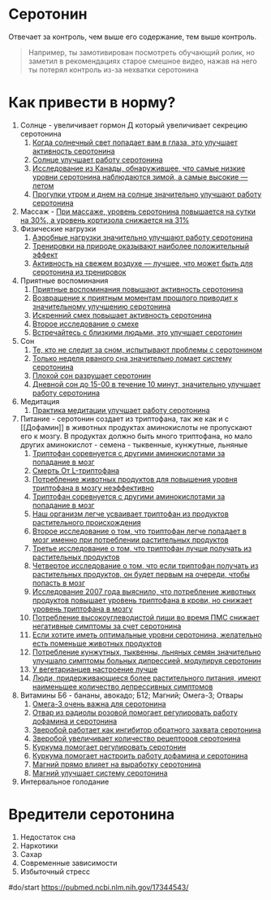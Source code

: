 # Серотонин
Отвечает за контроль, чем выше его содержание, тем выше контроль.

>Например, ты замотивирован посмотреть обучающий ролик, но заметил в рекомендациях старое смешное видео, нажав на него ты потерял контроль из-за нехватки серотонина

# Как привести в норму?
1. Солнце - увеличивает гормон Д который увеличивает секрецию серотонина
	1. [Когда солнечный свет попадает вам в глаза, это улучшает активность серотонина](https://www.ncbi.nlm.nih.gov/pubmed/22790678)
	2.  [Солнце улучшает работу серотонина](https://www.ncbi.nlm.nih.gov/pubmed/18043762)
	3.  [Исследование из Канады, обнаружившее, что самые низкие уровни серотонина наблюдаются зимой, а самые высокие — летом](https://jamanetwork.com/journals/jamapsychiatry/fullarticle/210137)
	4.  [Прогулки утром и днем на солнце значительно улучшают работу серотонина](https://www.sciencedirect.com/science/article/pii/S1569733910700692)
2. Массаж - [При массаже, уровень серотонина повышается на сутки на 30%, а уровень кортизола снижается на 31%](https://www.ncbi.nlm.nih.gov/pubmed/16162447)
3. Физические нагрузки
	1. [Аэробные нагрузки значительно улучшают работу серотонина](https://www.ncbi.nlm.nih.gov/pmc/articles/PMC474733/)
	2. [Тренировки на природе оказывают наиболее положительный эффект](http://www.sciencedirect.com/science/article/pii/S1755296615300156)
	3. [Активность на свежем воздухе — лучшее, что может быть для серотонина из тренировок](https://www.ncbi.nlm.nih.gov/pubmed/21291246)
4. Приятные воспоминания
	1. [Приятные воспоминания повышают активность серотонина](https://www.ncbi.nlm.nih.gov/pmc/articles/PMC2077351/)
	2. [Возвращение к приятным моментам прошлого приводит к значительному улучшению серотонина](http://www.ncbi.nlm.nih.gov/pubmed/18043767)
	3. [Искренний смех повышает активность серотонина](https://www.ncbi.nlm.nih.gov/pubmed/25947184)
	4. [Второе исследование о смехе](https://www.ncbi.nlm.nih.gov/pubmed/27439375)
	5. [Встречайтесь с близкими людьми, это улучшает серотонин](https://www.ncbi.nlm.nih.gov/pubmed/22206901)
5. Сон
	1. [Те, кто не следит за сном, испытывают проблемы с серотонином](https://www.ncbi.nlm.nih.gov/pubmed/23077063)
	2. [Только неделя рваного сна значительно ломает систему серотонина](https://www.ncbi.nlm.nih.gov/pubmed/16408408)
	3. [Плохой сон разрушает серотонин](https://www.ncbi.nlm.nih.gov/pubmed/20337188)
	4. [Дневной сон до 15-00 в течение 10 минут, значительно улучшает работу серотонина](https://www.ncbi.nlm.nih.gov/pubmed/21075238)
6. Медитация
	1. [Практика медитации улучшает работу серотонина](https://www.ncbi.nlm.nih.gov/pubmed/23196590)
7. Питание - серотонин создает из триптофана, так же как и с [[Дофамин]] в животных продуктах аминокислоты не пропускают его к мозгу. В продуктах должно быть много триптофана, но мало других аминокислот - семена - тыквенные, кунжутные, льняные
	1. [Триптофан соревнуется с другими аминокислотами за попадание в мозг](http://www.ingentaconnect.com/content/ben/cnf/2011/00000007/00000001/art00003)
	2. [Смерть От L-триптофана](https://www.ncbi.nlm.nih.gov/pubmed/21702023)
	3. [Потребление животных продуктов для повышения уровня триптофана в мозгу неэффективно](https://academic.oup.com/ajcn/article/77/1/128/4689642)
	4. [Триптофан соревнуется с другими аминокислотами за попадание в мозг](https://www.ncbi.nlm.nih.gov/pubmed/1148286)
	5. [Наш организм легче усваивает триптофан из продуктов растительного происхождения](http://dx.doi.org/10.1016/0024-3205(73)90044-1)
	6. [Второе исследование о том, что триптофан легче попадает в мозг именно при потреблении растительных продуктов](http://www.ncbi.nlm.nih.gov/pubmed/573061)
	7. [Третье исследование о том, что триптофан лучше получать из растительных продуктов](https://www.ncbi.nlm.nih.gov/pubmed/6538743)
	8. [Четвертое исследование о том, что если триптофан получать из растительных продуктов, он будет первым на очереди, чтобы попасть в мозг](https://www.ncbi.nlm.nih.gov/pubmed/5120086)
	9. [Исследование 2007 года выяснило, что потребление животных продуктов повышает уровень триптофана в крови, но снижает уровень триптофана в мозгу](https://www.ncbi.nlm.nih.gov/pubmed/18066139)
	10. [Потребление высокоуглеводистой пищи во время ПМС снижает негативные симптомы за счет серотонина](https://www.ncbi.nlm.nih.gov/pubmed/2589444)
	11. [Если хотите иметь оптимальные уровни серотонина, желательно есть поменьше животных продуктов](https://www.ncbi.nlm.nih.gov/pubmed/5077329)
	12. [Потребление кунжутных, тыквенны, льняных семян значительно улучшало симптомы больных дипрессией, модулируя серотонин](https://www.ncbi.nlm.nih.gov/pubmed/18066139)
	13. [У вегетарианцев настроение лучше](https://www.ncbi.nlm.nih.gov/pubmed/3783150)
	14. [Люди, придерживающиеся более растительного питания, имеют наименьшее количество депрессивных симптомов](https://www.ncbi.nlm.nih.gov/pubmed/20515497)
8. Витамины Б6 - бананы, авокадо; Б12; Магний; Омега-3; Отвары
	1.  [Омега-3 очень важна для серотонина](https://www.ncbi.nlm.nih.gov/pubmed/25713056)
	2.  [Отвар из радиолы розовой помогает регулировать работу дофамина и серотонина](https://www.ncbi.nlm.nih.gov/pubmed/19260327)
	3.  [Зверобой работает как ингибитор обратного захвата серотонина](https://www.ncbi.nlm.nih.gov/pubmed/15231048) 
	4.  [Зверобой увеличивает количество рецепторов серотонина](https://www.ncbi.nlm.nih.gov/pubmed/25176236)
	5.  [Куркума помогает регулировать серотонин](https://www.ncbi.nlm.nih.gov/pubmed/18766332)
	6.  [Куркума помогает настроить работу дофамина и серотонина](https://www.ncbi.nlm.nih.gov/pmc/articles/PMC2929771)
	7.  [Магний прямо влияет на выработку серотонина](https://www.ncbi.nlm.nih.gov/pubmed/19944540)
	8.  [Магний улучшает систему серотонина](https://www.ncbi.nlm.nih.gov/pmc/articles/PMC5487054/)
9. Интервальное голодание



# Вредители серотонина
1. Недостаток сна
2. Наркотики
3. Сахар
4. Современные зависимости
5. Избыточный стресс

#do/start https://pubmed.ncbi.nlm.nih.gov/17344543/